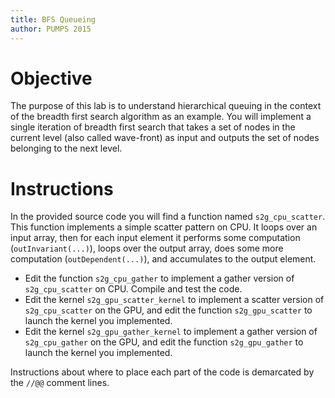 ```yaml
---
title: BFS Queueing
author: PUMPS 2015
---
```


# Objective

The purpose of this lab is to understand hierarchical queuing in the context of the breadth first search algorithm as an example. You will implement a single iteration of breadth first search that takes a set of nodes in the current level (also called wave-front) as input and outputs the set of nodes belonging to the next level.

# Instructions

In the provided source code you will find a function named `s2g_cpu_scatter`.
This function implements a simple scatter pattern on CPU.
It loops over an input array, then for each input element it performs some computation (`outInvariant(...)`), loops over the output array, does some more computation (`outDependent(...)`), and accumulates to the output element.

* Edit the function `s2g_cpu_gather` to implement a gather version of `s2g_cpu_scatter` on CPU. Compile and test the code.
* Edit the kernel `s2g_gpu_scatter_kernel` to implement a scatter version of `s2g_cpu_scatter` on the GPU, and edit the function `s2g_gpu_scatter` to launch the kernel you implemented.
* Edit the kernel `s2g_gpu_gather_kernel` to implement a gather version of `s2g_cpu_gather` on the GPU, and edit the function `s2g_gpu_gather` to launch the kernel you implemented.


Instructions about where to place each part of the code is
demarcated by the `//@@` comment lines.
